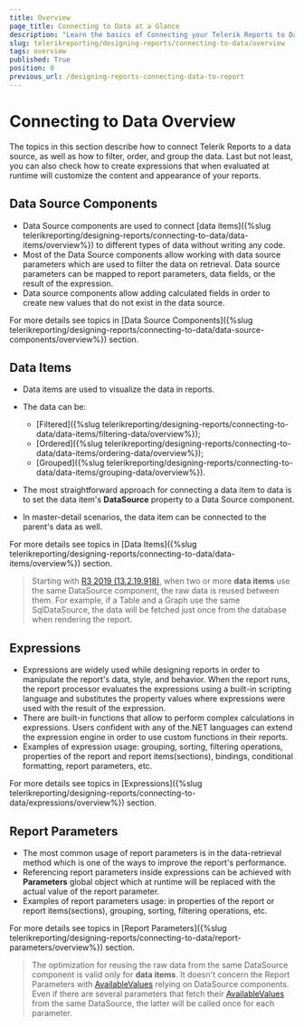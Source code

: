 ```yaml
---
title: Overview
page_title: Connecting to Data at a Glance
description: "Learn the basics of Connecting your Telerik Reports to Data, how to filter, order, and group the data."
slug: telerikreporting/designing-reports/connecting-to-data/overview
tags: overview
published: True
position: 0
previous_url: /designing-reports-connecting-data-to-report
---
```


# Connecting to Data Overview

The topics in this section describe how to connect Telerik Reports to a data source, as well as how to filter, order, and group the data. Last but not least, you can also check how to create expressions that when evaluated at runtime will customize the content and appearance of your reports.

## Data Source Components

* Data Source components are used to connect [data items]({%slug telerikreporting/designing-reports/connecting-to-data/data-items/overview%}) to different types of data without writing any code.
* Most of the Data Source components allow working with data source parameters which are used to filter the data on retrieval. Data source parameters can be mapped to report parameters, data fields, or the result of the expression.
* Data source components allow adding calculated fields in order to create new values that do not exist in the data source.

For more details see topics in [Data Source Components]({%slug telerikreporting/designing-reports/connecting-to-data/data-source-components/overview%}) section.

## Data Items

* Data items are used to visualize the data in reports.
* The data can be:

	+ [Filtered]({%slug telerikreporting/designing-reports/connecting-to-data/data-items/filtering-data/overview%});
	+ [Ordered]({%slug telerikreporting/designing-reports/connecting-to-data/data-items/ordering-data/overview%});
	+ [Grouped]({%slug telerikreporting/designing-reports/connecting-to-data/data-items/grouping-data/overview%}).

* The most straightforward approach for connecting a data item to data is to set the data item's __DataSource__ property to a Data Source component.
* In master-detail scenarios, the data item can be connected to the parent's data as well.

For more details see topics in [Data Items]({%slug telerikreporting/designing-reports/connecting-to-data/data-items/overview%}) section.

> Starting with [R3 2019 (13.2.19.918)](https://www.telerik.com/support/whats-new/reporting/release-history/progress-telerik-reporting-r3-2019-13-2-19-918), when two or more __data items__ use the same DataSource component, the raw data is reused between them. For example, if a Table and a Graph use the same SqlDataSource, the data will be fetched just once from the database when rendering the report.

## Expressions

* Expressions are widely used while designing reports in order to manipulate the report's data, style, and behavior. When the report runs, the report processor evaluates the expressions using a built-in scripting language and substitutes the property values where expressions were used with the result of the expression.
* There are built-in functions that allow to perform complex calculations in expressions. Users confident with any of the.NET languages can extend the expression engine in order to use custom functions in their reports.
* Examples of expression usage: grouping, sorting, filtering operations, properties of the report and report items(sections), bindings, conditional formatting, report parameters, etc.

For more details see topics in [Expressions]({%slug telerikreporting/designing-reports/connecting-to-data/expressions/overview%}) section.

## Report Parameters

* The most common usage of report parameters is in the data-retrieval method which is one of the ways to improve the report's performance.
* Referencing report parameters inside expressions can be achieved with __Parameters__ global object which at runtime will be replaced with the actual value of the report parameter.
* Examples of report parameters usage: in properties of the report or report items(sections), grouping, sorting, filtering operations, etc.

For more details see topics in [Report Parameters]({%slug telerikreporting/designing-reports/connecting-to-data/report-parameters/overview%}) section.

> The optimization for reusing the raw data from the same DataSource component is valid only for __data items__. It doesn't concern the Report Parameters with [AvailableValues](/api/Telerik.Reporting.ReportParameter#Telerik_Reporting_ReportParameter_AvailableValues) relying on DataSource components. Even if there are several parameters that fetch their [AvailableValues](/api/Telerik.Reporting.ReportParameter#Telerik_Reporting_ReportParameter_AvailableValues) from the same DataSource, the latter will be called once for each parameter.
